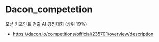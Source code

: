 # Dacon_competetion


모션 키포인트 검출 AI 경진대회 (상위 19%)
- https://dacon.io/competitions/official/235701/overview/description
